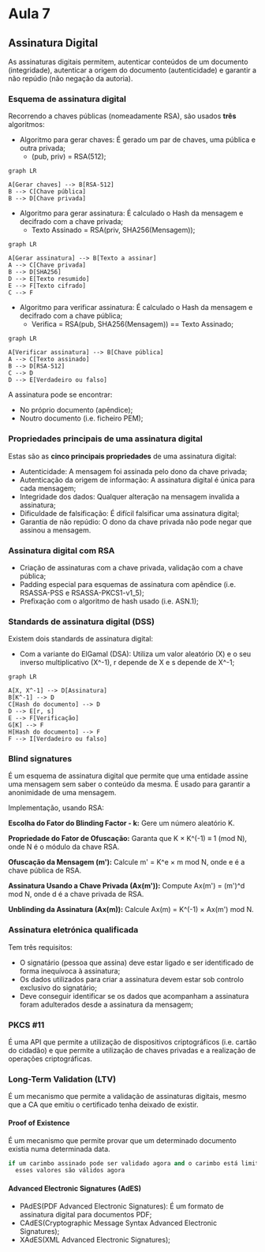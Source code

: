 # Aula 7

## Assinatura Digital
As assinaturas digitais permitem, autenticar conteúdos de um documento (integridade), autenticar a origem do documento (autenticidade) e garantir a não repúdio (não negação da autoria).

### Esquema de assinatura digital
Recorrendo a chaves públicas (nomeadamente RSA), são usados **três** algoritmos:

- Algoritmo para gerar chaves: É gerado um par de chaves, uma pública e outra privada;
  - (pub, priv) = RSA(512);
```mermaid
graph LR

A[Gerar chaves] --> B[RSA-512]
B --> C[Chave pública]
B --> D[Chave privada]
```
- Algoritmo para gerar assinatura: É calculado o Hash da mensagem e decifrado com a chave privada;
  - Texto Assinado = RSA(priv, SHA256(Mensagem));
```mermaid
graph LR

A[Gerar assinatura] --> B[Texto a assinar]
A --> C[Chave privada]
B --> D[SHA256]
D --> E[Texto resumido]
E --> F[Texto cifrado]
C --> F
```

- Algoritmo para verificar assinatura: É calculado o Hash da mensagem e decifrado com a chave pública;
  - Verifica = RSA(pub, SHA256(Mensagem)) == Texto Assinado;
```mermaid
graph LR

A[Verificar assinatura] --> B[Chave pública]
A --> C[Texto assinado]
B --> D[RSA-512]
C --> D
D --> E[Verdadeiro ou falso]
```

A assinatura pode se encontrar:
- No próprio documento (apêndice);
- Noutro documento (i.e. ficheiro PEM);

### Propriedades principais de uma assinatura digital
Estas são as **cinco principais propriedades** de uma assinatura digital:
  - Autenticidade: A mensagem foi assinada pelo dono da chave privada;
  - Autenticação da origem de informação: A assinatura digital é única para cada mensagem;
  - Integridade dos dados: Qualquer alteração na mensagem invalida a assinatura;
  - Dificuldade de falsificação: É difícil falsificar uma assinatura digital;
  - Garantia de não repúdio: O dono da chave privada não pode negar que assinou a mensagem.

### Assinatura digital com RSA
- Criação de assinaturas com a chave privada, validação com a chave pública;
- Padding especial para esquemas de assinatura com apêndice (i.e. RSASSA-PSS e RSASSA-PKCS1-v1_5);
- Prefixação com o algoritmo de hash usado (i.e. ASN.1);

### Standards de assinatura digital (DSS)
Existem dois standards de assinatura digital:
- Com a variante do ElGamal (DSA): Utiliza um valor aleatório (X) e o seu inverso multiplicativo (X^-1), r depende de X e s depende de X^-1;

```mermaid
graph LR

A[X, X^-1] --> D[Assinatura]
B[K^-1] --> D
C[Hash do documento] --> D
D --> E[r, s]
E --> F[Verificação]
G[K] --> F
H[Hash do documento] --> F
F --> I[Verdadeiro ou falso]
```

### Blind signatures
É um esquema de assinatura digital que permite que uma entidade assine uma mensagem sem saber o conteúdo da mesma. É usado para garantir a anonimidade de uma mensagem.

Implementação, usando RSA:

**Escolha do Fator do Blinding Factor - k:**
Gere um número aleatório K.

**Propriedade do Fator de Ofuscação:**
Garanta que K × K^(-1) ≡ 1 (mod N), onde N é o módulo da chave RSA.

**Ofuscação da Mensagem (m'):**
Calcule m' = K^e × m mod N, onde e é a chave pública de RSA.

**Assinatura Usando a Chave Privada (Ax(m')):**
Compute Ax(m') = (m')^d mod N, onde d é a chave privada de RSA.

**Unblinding da Assinatura (Ax(m)):**
Calcule Ax(m) = K^(-1) × Ax(m') mod N.

### Assinatura eletrónica qualificada

Tem três requisitos:
- O signatário (pessoa que assina) deve estar ligado e ser identificado de forma inequívoca à assinatura;
- Os dados utilizados para criar a assinatura devem estar sob
controlo exclusivo do signatário;
- Deve conseguir identificar se os dados que acompanham a assinatura foram adulterados desde a assinatura da mensagem;

### PKCS #11
É uma API que permite a utilização de dispositivos criptográficos (i.e. cartão do cidadão) e que permite a utilização de chaves privadas e a realização de operações criptográficas.

### Long-Term Validation (LTV)
É um mecanismo que permite a validação de assinaturas digitais, mesmo que a CA que emitiu o certificado tenha deixado de existir.

#### Proof of Existence
É um mecanismo que permite provar que um determinado documento existia numa determinada data.

```python
if um carimbo assinado pode ser validado agora and o carimbo está limitado a valores que eram válidos quando foi assinado:
  esses valores são válidos agora
```

#### Advanced Electronic Signatures (AdES)

- PAdES(PDF Advanced Electronic Signatures): É um formato de assinatura digital para documentos PDF;
- CAdES(Cryptographic Message Syntax Advanced Electronic Signatures);
- XAdES(XML Advanced Electronic Signatures);




